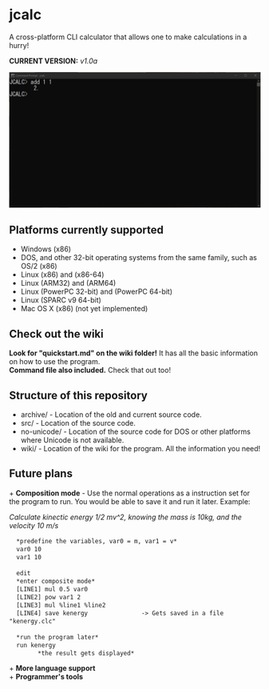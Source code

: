 # jcalc
A cross-platform CLI calculator that allows one to make calculations in a hurry!  
  
**CURRENT VERSION:** *v1.0a*
  
  
![Alt Text](prompt.gif)
## Platforms currently supported
- Windows (x86)
- DOS, and other 32-bit operating systems from the same family, such as OS/2 (x86)
- Linux (x86) and (x86-64)
- Linux (ARM32) and (ARM64)
- Linux (PowerPC 32-bit) and (PowerPC 64-bit)
- Linux (SPARC v9 64-bit)
- Mac OS X (x86) (not yet implemented)
  
  
## Check out the wiki
**Look for "quickstart.md" on the wiki folder!** It has all the basic information on how to use the program.  
**Command file also included.** Check that out too!  
  
  
## Structure of this repository
- archive/ - Location of the old and current source code.
- src/ - Location of the source code.
- no-unicode/ - Location of the source code for DOS or other platforms where Unicode is not available.
- wiki/ - Location of the wiki for the program. All the information you need!
  
  
## Future plans
\+ **Composition mode** - Use the normal operations as a instruction set for the program to run. You would be able to save it and run it later. 
   Example:  
     
   *Calculate kinectic energy 1/2 mv^2, knowing the mass is 10kg, and the velocity 10 m/s*  
      
      *predefine the variables, var0 = m, var1 = v*
      var0 10
      var1 10
      
      edit
      *enter composite mode*
      [LINE1] mul 0.5 var0
      [LINE2] pow var1 2
      [LINE3] mul %line1 %line2
      [LINE4] save kenergy               -> Gets saved in a file "kenergy.clc"
 
      *run the program later*
      run kenergy
            *the result gets displayed*
            
\+ **More language support**  
\+ **Programmer's tools**  
      
            
      
